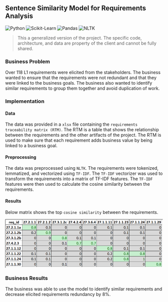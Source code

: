 ## Sentence Similarity Model for Requirements Analysis

![Python](https://img.shields.io/badge/-Python-000000?style=flat&logo=Python)
![Scikit-Learn](https://img.shields.io/badge/-Scikit.Learn-000000?style=flat&logo=Scikit-Learn)
![Pandas](https://img.shields.io/badge/-Pandas-000000?style=flat&logo=Pandas)
![NLTK](https://img.shields.io/badge/-NLTK-000000?style=flat&logo=NLTK)

> This a generalized version of the project. The specific code, architecture, and data are property of the client and
> cannot be fully shared.

### Business Problem

Over 118 L1 requirements were elicited from the stakeholders. The business wanted to ensure that the requirements were
not redundant and that they were linked to the business goals. The business also wanted to identify similar requirements
to group them together and avoid duplication of work.

### Implementation

#### Data

The data was provided in a `xlsx` file containing the `requirements traceability matrix (RTM)`. The RTM is a table that
shows the relationship between the requirements and the other artifacts of the project. The RTM is used to make sure
that each requirement adds business value by being linked to a business goal.

#### Preprocessing

The data was preprocessed using `NLTK`. The requirements were tokenized, lemmatized, and vectorized using `TF-IDF`.
The `TF-IDF` vectorizer was used to transform the requirements into a matrix of TF-IDF features. The `TF-IDF` features
were then used to calculate the cosine similarity between the requirements.

#### Results

Below matrix shows the top `cosine similarity` between the requirements.

<img align="center" src="https://github.com/danvargg/requirements-similarity/blob/main/images/sim_matrix.png">

### Business Results

The business was able to use the model to identify similar requirements and decrease elicited requirements redundancy by
8%.